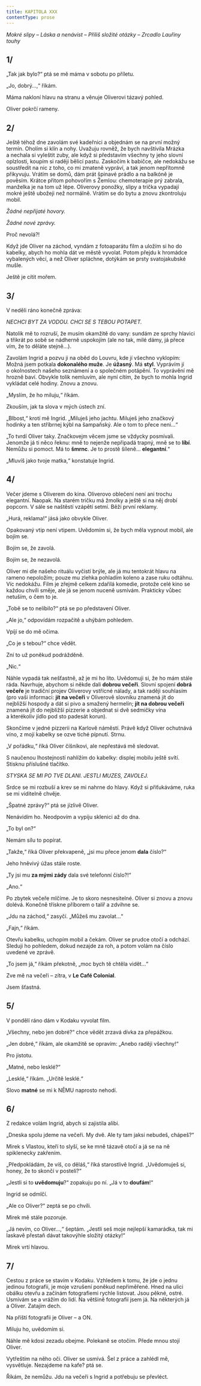 ```yaml
---
title: KAPITOLA XXX
contentType: prose
---
```


<section>

_Mokré slipy – Láska a nenávist – Příliš složité otázky – Zrcadlo Lauřiny touhy_

## 1/

„Tak jak bylo?“ ptá se mě máma v sobotu po příletu.

„Jo, dobrý…,“ říkám.

Máma nakloní hlavu na stranu a věnuje Oliverovi tázavý pohled.

Oliver pokrčí rameny.

## 2/

Ještě téhož dne zavolám své kadeřnici a objednám se na první možný termín. Oholím si klín a nohy. Uvažuju rovněž, že bych navštívila Mrázka a nechala si vyleštit zuby, ale když si představím všechny ty jeho slovní oplzlosti, koupím si raději bělicí pastu. Zaskočím k babičce, ale nedokážu se soustředit na nic z toho, co mi zmateně vypráví, a tak jenom nepřítomně přikyvuju. Vrátím se domů, dám prát špinavé prádlo a na balkóně je pověsím. Krátce přitom pohovořím s Žemlou: chemoterapie prý zabrala, manželka je na tom už lépe. Oliverovy ponožky, slipy a trička vypadají mokré ještě ubožeji než normálně. Vrátím se do bytu a znovu zkontroluju mobil.

_Žádné nepřijaté hovory._

_Žádné nové zprávy._

Proč nevolá?!

Když jde Oliver na záchod, vyndám z fotoaparátu film a uložím si ho do kabelky, abych ho mohla dát ve městě vyvolat. Potom přejdu k hromádce vybalených věcí, a než Oliver spláchne, dotýkám se prsty svatojakubské mušle.

Ještě je cítit mořem.

## 3/

V neděli ráno konečně zpráva:

_NECHCI BYT ZA VODOU. CHCI SE S TEBOU POTAPET._

Natolik mě to rozruší, že musím okamžitě do vany: sundám ze sprchy hlavici a třikrát po sobě se nádherně uspokojím (ale no tak, milé dámy, já přece vím, že to děláte stejně…).

Zavolám Ingrid a pozvu ji na oběd do Louvru, kde jí všechno vyklopím: Možná jsem potkala **dokonalého muže**. Je **úžasný**. Má **styl**. Vyprávím jí o okolnostech našeho seznámení a o společném potápění. To vyprávění mě hrozně baví. Obvykle tolik nemluvím, ale nyní cítím, že bych to mohla Ingrid vykládat celé hodiny. Znovu a znovu.

„Myslím, že ho miluju,“ říkám.

Zkouším, jak ta slova v mých ústech zní.

„Blbost,“ krotí mě Ingrid. „Miluješ jeho jachtu. Miluješ jeho značkový hodinky a ten stříbrnej kýbl na šampaňský. Ale o tom to přece neni…“

„To tvrdí Oliver taky. Značkovejm věcem jsme se vždycky posmívali. Jenomže já ti něco řeknu: mně to nejenže nepřipadá trapný, mně se to **líbí**. Nemůžu si pomoct. Má to **šmrnc**. Je to prostě šíleně… **elegantní**.“

„Mluvíš jako tvoje matka,“ konstatuje Ingrid.

## 4/

Večer jdeme s Oliverem do kina. Oliverovo oblečení není ani trochu elegantní. Naopak. Na starém tričku má žmolky a ještě si na něj drobí popcorn. V sále se naštěstí vzápětí setmí. Běží první reklamy.

„Hurá, reklama!“ jásá jako obvykle Oliver.

Opakovaný vtip není vtipem. Uvědomím si, že bych měla vypnout mobil, ale bojím se.

Bojím se, že zavolá.

Bojím se, že nezavolá.

Oliver mi dle našeho rituálu vyčistí brýle, ale já mu tentokrát hlavu na rameno nepoložím; pouze mu zlehka pohladím koleno a zase ruku odtáhnu. Víc nedokážu. Film je zřejmě celkem zdařilá komedie, protože celé kino se každou chvíli směje, ale já se jenom nuceně usmívám. Prakticky vůbec netuším, o čem to je.

„Tobě se to nelíbilo?“ ptá se po představení Oliver.

„Ale jo,“ odpovídám rozpačitě a uhýbám pohledem.

Vpíjí se do mě očima.

„Co je s tebou?“ chce vědět.

Zní to už poněkud podrážděně.

„Nic.“

Náhle vypadá tak nešťastně, až je mi ho líto. Uvědomuji si, že ho mám stále ráda. Navrhuje, abychom si někde dali **dobrou večeři**. Slovní spojení **dobrá večeře** je tradiční projev Oliverovy vstřícné nálady, a tak raději souhlasím (pro vaši informaci: **jít na večeři** v Oliverově slovníku znamená jít do nejbližší hospody a dát si pivo a smažený hermelín; **jít na dobrou večeři** znamená jít do nejbližší pizzerie a objednat si dvě sedmičky vína a kterékoliv jídlo pod sto padesát korun).

Skončíme v jedné pizzerii na Karlově náměstí. Právě když Oliver ochutnává víno, z mojí kabelky se ozve tiché pípnutí. Strnu.

„V pořádku,“ říká Oliver číšníkovi, ale nepřestává mě sledovat.

S naučenou lhostejností nahlížím do kabelky: displej mobilu ještě svítí. Stisknu příslušné tlačítko.

_STYSKA SE MI PO TVE DLANI. JESTLI MUZES, ZAVOLEJ._

Srdce se mi rozbuší a krev se mi nahrne do hlavy. Když si přiťukáváme, ruka se mi viditelně chvěje.

„Špatné zprávy?“ ptá se jízlivě Oliver.

Nenávidím ho. Neodpovím a vypiju sklenici až do dna.

„To byl on?“

Nemám sílu to popírat.

„Takže,“ říká Oliver překvapeně, „jsi mu přece jenom **dala** číslo?“

Jeho hněvivý úžas stále roste.

„Ty jsi mu **za mými zády** dala své telefonní číslo?!“

„Ano.“

Po zbytek večeře mlčíme. Je to skoro nesnesitelné. Oliver si znovu a znovu dolévá. Konečně třískne příborem o talíř a zdvihne se.

„Jdu na záchod,“ zasyčí. „Můžeš mu zavolat…“

„Fajn,“ říkám.

Otevřu kabelku, uchopím mobil a čekám. Oliver se prudce otočí a odchází. Sleduji ho pohledem, dokud nezajde za roh, a potom volám na číslo uvedené ve zprávě.

„To jsem já,“ říkám překotně, „moc bych tě chtěla vidět…“

Zve mě na večeři – zítra, v **Le Café Colonial**.

Jsem šťastná.

## 5/

V pondělí ráno dám v Kodaku vyvolat film.

„Všechny, nebo jen dobré?“ chce vědět zrzavá dívka za přepážkou.

„Jen dobré,“ říkám, ale okamžitě se opravím: „Anebo raději všechny!“

Pro jistotu.

„Matné, nebo lesklé?“

„Lesklé,“ říkám. „Určitě lesklé.“

Slovo **matné** se mi k NĚMU naprosto nehodí.

## 6/

Z redakce volám Ingrid, abych si zajistila alibi.

„Dneska spolu jdeme na večeři. My dvě. Ale ty tam jaksi nebudeš, chápeš?“

Mirek s Vlastou, kteří to slyší, se ke mně tázavě otočí a já se na ně spiklenecky zakřením.

„Předpokládám, že víš, co děláš,“ říká starostlivě Ingrid. „Uvědomuješ si, honey, že to skončí v posteli?“

„Jestli si to **uvědomuju**?“ zopakuju po ní. „Já v to **doufám**!“

Ingrid se odmlčí.

„Ale co Oliver?“ zeptá se po chvíli.

Mirek mě stále pozoruje.

„Já nevím, co Oliver…,“ šeptám. „Jestli seš moje nejlepší kamarádka, tak mi laskavě přestaň dávat takovýhle složitý otázky!“

Mirek vrtí hlavou.

## 7/

Cestou z práce se stavím v Kodaku. Vzhledem k tomu, že jde o jednu jedinou fotografii, je moje vzrušení poněkud nepřiměřené. Hned na ulici obálku otevřu a začínám fotografiemi rychle listovat. Jsou pěkné, ostré. Usmívám se a vrážím do lidí. Na většině fotografií jsem já. Na některých já a Oliver. Zatajím dech.

Na příští fotografii je Oliver – a ON.

Miluju ho, uvědomím si.

Náhle mě kdosi zezadu obejme. Polekaně se otočím. Přede mnou stojí Oliver.

Vytřeštím na něho oči. Oliver se usmívá. Šel z práce a zahlédl mě, vysvětluje. Nezajdeme na kafe? ptá se.

Říkám, že nemůžu. Jdu na večeři s Ingrid a potřebuju se převléct.

</section>
